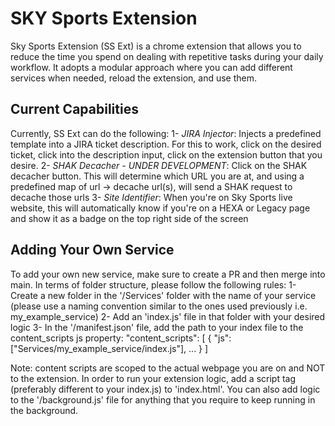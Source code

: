 # SKY Sports Extension

Sky Sports Extension (SS Ext) is a chrome extension that allows you to reduce the time you spend on dealing with repetitive tasks during your daily workflow. It adopts a modular approach where you can add different services when needed, reload the extension, and use them.

## Current Capabilities

Currently, SS Ext can do the following:
1- _JIRA Injector_: Injects a predefined template into a JIRA ticket description. For this to work, click on the desired ticket, click into the description input, click on the extension button that you desire.
2- _SHAK Decacher - UNDER DEVELOPMENT_: Click on the SHAK decacher button. This will determine which URL you are at, and using a predefined map of url -> decache url(s), will send a SHAK request to decache those urls
3- _Site Identifier_: When you're on Sky Sports live website, this will automatically know if you're on a HEXA or Legacy page and show it as a badge on the top right side of the screen

## Adding Your Own Service

To add your own new service, make sure to create a PR and then merge into main. In terms of folder structure, please follow the following rules:
1- Create a new folder in the '/Services' folder with the name of your service (please use a naming convention similar to the ones used previously i.e. my_example_service)
2- Add an 'index.js' file in that folder with your desired logic
3- In the '/manifest.json' file, add the path to your index file to the content_scripts js property:
"content_scripts": [
    {
        "js": ["Services/my_example_service/index.js"],
        ...
    }
]

Note: content scripts are scoped to the actual webpage you are on and NOT to the extension. In order to run your extension logic, add a script tag (preferably different to your index.js) to 'index.html'. You can also add logic to the '/background.js' file for anything that you require to keep running in the background.
